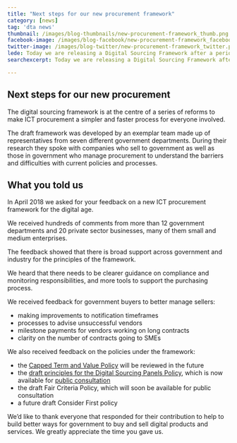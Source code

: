 ```yaml
---
title: "Next steps for our new procurement framework"
category: [news]
tag: 'dta news'
thumbnail: /images/blog-thumbnails/new-procurement-framework_thumb.png
facebook-image: /images/blog-facebook/new-procurement-framework_facebook.png
twitter-image: /images/blog-twitter/new-procurement-framework_twitter.png
lede: Today we are releasing a Digital Sourcing Framework after a period of public consultation, to guide policy and decision making.
searchexcerpt: Today we are releasing a Digital Sourcing Framework after a period of public consultation, to guide policy and decision making.

---
```


## Next steps for our new procurement

The digital sourcing framework is at the centre of a series of reforms to make ICT procurement a simpler and faster process for everyone involved.

The draft framework was developed by an exemplar team made up of representatives from seven different government departments. During their research they spoke with companies who sell to government as well as those in government who manage procurement to understand the barriers and difficulties with current policies and processes.

## What you told us

In April 2018 we asked for your feedback on a new ICT procurement framework for the digital age.

We received hundreds of comments from more than 12 government departments and 20 private sector businesses, many of them small and medium enterprises.

The feedback showed that there is broad support across government and industry for the principles of the framework.

We heard that there needs to be clearer guidance on compliance and monitoring responsibilities, and more tools to support the purchasing process.

We received feedback for government buyers to better manage sellers:
- making improvements to notification timeframes
- processes to advise unsuccessful vendors
- milestone payments for vendors working on long contracts
- clarity on the number of contracts going to SMEs

We also received feedback on the policies under the framework:

- the [Capped Term and Value Policy](https://beta.dta.gov.au/help-and-advice/ict-procurement/digital-sourcing-framework-ict-procurement/digital-sourcing-policies/limits-length-and-value-ict-contracts) will be reviewed in the future
- the [draft principles for the Digital Sourcing Panels Policy](https://beta.dta.gov.au/help-and-advice/ict-procurement/digital-sourcing-framework-ict-procurement/digital-sourcing-policies/our-digital-panel-policy#principles-of-the-draft-policy), which is now available for [public consultation](https://engage-digital.engagementhub.com.au/)
- the draft Fair Criteria Policy, which will soon be available for public consultation
- a future draft Consider First policy

We’d like to thank everyone that responded for their contribution to help to build better ways for government to buy and sell digital products and services. We greatly appreciate the time you gave us.
